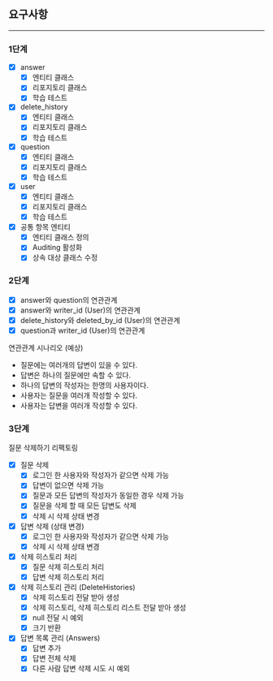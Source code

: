 ## 요구사항
***
### 1단계
- [x] answer
  - [x] 엔티티 클래스
  - [x] 리포지토리 클래스
  - [x] 학습 테스트
- [x] delete_history
  - [x] 엔티티 클래스
  - [x] 리포지토리 클래스
  - [x] 학습 테스트
- [x] question
  - [x] 엔티티 클래스
  - [x] 리포지토리 클래스
  - [x] 학습 테스트
- [x] user
  - [x] 엔티티 클래스
  - [x] 리포지토리 클래스
  - [x] 학습 테스트
- [x] 공통 항목 엔티티
  - [x] 엔티티 클래스 정의
  - [x] Auditing 활성화
  - [x] 상속 대상 클래스 수정

### 2단계
- [x] answer와 question의 연관관계
- [x] answer와 writer_id (User)의 연관관계
- [x] delete_history와 deleted_by_id (User)의 연관관계
- [x] question과 writer_id (User)의 연관관계

연관관계 시나리오 (예상)
- 질문에는 여러개의 답변이 있을 수 있다.
- 답변은 하나의 질문에만 속할 수 있다.
- 하나의 답변의 작성자는 한명의 사용자이다.
- 사용자는 질문을 여러개 작성할 수 있다.
- 사용자는 답변을 여러개 작성할 수 있다.

### 3단계
질문 삭제하기 리팩토링
- [x] 질문 삭제
  - [x] 로그인 한 사용자와 작성자가 같으면 삭제 가능
  - [x] 답변이 없으면 삭제 가능
  - [x] 질문과 모든 답변의 작성자가 동일한 경우 삭제 가능
  - [x] 질문을 삭제 할 때 모든 답변도 삭제
  - [x] 삭제 시 삭제 상태 변경
- [x] 답변 삭제 (상태 변경)
  - [x] 로그인 한 사용자와 작성자가 같으면 삭제 가능
  - [x] 삭제 시 삭제 상태 변경
- [x] 삭제 히스토리 처리
  - [x] 질문 삭제 히스토리 처리
  - [x] 답변 삭제 히스토리 처리
- [x] 삭제 히스토리 관리 (DeleteHistories)
  - [x] 삭제 히스토리 전달 받아 생성
  - [x] 삭제 히스토리, 삭제 히스토리 리스트 전달 받아 생성
  - [x] null 전달 시 예외
  - [x] 크기 반환
- [x] 답변 목록 관리 (Answers)
  - [x] 답변 추가
  - [x] 답변 전체 삭제
  - [x] 다른 사람 답변 삭제 시도 시 예외